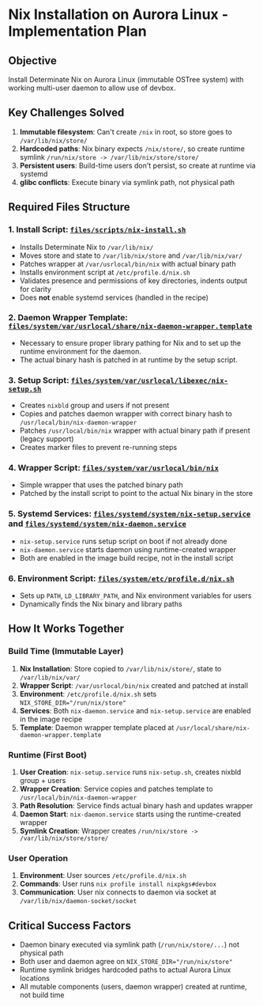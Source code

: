 # Nix Installation on Aurora Linux - Implementation Plan

## Objective

Install Determinate Nix on Aurora Linux (immutable OSTree system) with working multi-user daemon to allow use of devbox.

## Key Challenges Solved

1. **Immutable filesystem**: Can't create `/nix` in root, so store goes to `/var/lib/nix/store/`
2. **Hardcoded paths**: Nix binary expects `/nix/store/`, so create runtime symlink `/run/nix/store -> /var/lib/nix/store/store/`
3. **Persistent users**: Build-time users don't persist, so create at runtime via systemd
4. **glibc conflicts**: Execute binary via symlink path, not physical path

## Required Files Structure

### 1. Install Script: [`files/scripts/nix-install.sh`](../../files/scripts/nix-install.sh)

- Installs Determinate Nix to `/var/lib/nix/`
- Moves store and state to `/var/lib/nix/store` and `/var/lib/nix/var/`
- Patches wrapper at `/var/usrlocal/bin/nix` with actual binary path
- Installs environment script at `/etc/profile.d/nix.sh`
- Validates presence and permissions of key directories, indents output for clarity
- Does **not** enable systemd services (handled in the recipe)

### 2. Daemon Wrapper Template: [`files/system/var/usrlocal/share/nix-daemon-wrapper.template`](../../files/system/var/usrlocal/share/nix-daemon-wrapper.template)

- Necessary to ensure proper library pathing for Nix and to set up the runtime environment for the daemon.
- The actual binary hash is patched in at runtime by the setup script.

### 3. Setup Script: [`files/system/var/usrlocal/libexec/nix-setup.sh`](../../files/system/var/usrlocal/libexec/nix-setup.sh)

- Creates `nixbld` group and users if not present
- Copies and patches daemon wrapper with correct binary hash to `/usr/local/bin/nix-daemon-wrapper`
- Patches `/usr/local/bin/nix` wrapper with actual binary path if present (legacy support)
- Creates marker files to prevent re-running steps

### 4. Wrapper Script: [`files/system/var/usrlocal/bin/nix`](../../files/system/var/usrlocal/bin/nix)

- Simple wrapper that uses the patched binary path
- Patched by the install script to point to the actual Nix binary in the store

### 5. Systemd Services: [`files/systemd/system/nix-setup.service`](../../files/systemd/system/nix-setup.service) and [`files/systemd/system/nix-daemon.service`](../../files/systemd/system/nix-daemon.service)

- `nix-setup.service` runs setup script on boot if not already done
- `nix-daemon.service` starts daemon using runtime-created wrapper
- Both are enabled in the image build recipe, not in the install script

### 6. Environment Script: [`files/system/etc/profile.d/nix.sh`](../../files/system/etc/profile.d/nix.sh)

- Sets up `PATH`, `LD_LIBRARY_PATH`, and Nix environment variables for users
- Dynamically finds the Nix binary and library paths

## How It Works Together

### Build Time (Immutable Layer)

1. **Nix Installation**: Store copied to `/var/lib/nix/store/`, state to `/var/lib/nix/var/`
2. **Wrapper Script**: `/var/usrlocal/bin/nix` created and patched at install
3. **Environment**: `/etc/profile.d/nix.sh` sets `NIX_STORE_DIR="/run/nix/store"`
4. **Services**: Both `nix-daemon.service` and `nix-setup.service` are enabled in the image recipe
5. **Template**: Daemon wrapper template placed at `/usr/local/share/nix-daemon-wrapper.template`

### Runtime (First Boot)

1. **User Creation**: `nix-setup.service` runs `nix-setup.sh`, creates nixbld group + users
2. **Wrapper Creation**: Service copies and patches template to `/usr/local/bin/nix-daemon-wrapper`
3. **Path Resolution**: Service finds actual binary hash and updates wrapper
4. **Daemon Start**: `nix-daemon.service` starts using the runtime-created wrapper
5. **Symlink Creation**: Wrapper creates `/run/nix/store -> /var/lib/nix/store/store/`

### User Operation

1. **Environment**: User sources `/etc/profile.d/nix.sh` 
2. **Commands**: User runs `nix profile install nixpkgs#devbox`
3. **Communication**: User nix connects to daemon via socket at `/var/lib/nix/daemon-socket/socket`

## Critical Success Factors

- Daemon binary executed via symlink path (`/run/nix/store/...`) not physical path
- Both user and daemon agree on `NIX_STORE_DIR="/run/nix/store"`
- Runtime symlink bridges hardcoded paths to actual Aurora Linux locations
- All mutable components (users, daemon wrapper) created at runtime, not build time
